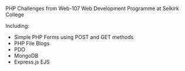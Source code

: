 PHP Challenges from Web-107 Web Development Programme at Selkirk College 

Including: 
- Simple PHP Forms using POST and GET methods
- PHP File Blogs
- PDO
- MongoDB
- Express.js EJS 
